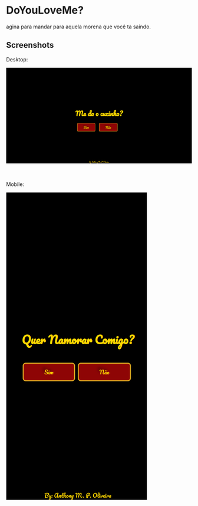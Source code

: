 # DoYouLoveMe?
agina para mandar para aquela morena que você ta saindo.

## Screenshots

Desktop:

![Page DoYouLoveMe DESKTOP](design/screen-desktop.png)

<br>

Mobile:

![Page DoYouLoveMe Mobile](design/screen-mobile.png)
